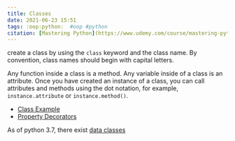 ```yaml
---
title: Classes
date: 2021-06-23 15:51
tags: :oop:python:  #oop #python
citation: [Mastering Python](https://www.udemy.com/course/mastering-python-data-handling-analysis-and-visualization/learn/lecture/27007726#overview)
---
```

create a class by using the `class` keyword and the class name. By convention, class names should begin with capital letters.

Any function inside a class is a method. Any variable inside of a class is an attribute. Once you have created an instance of a class, you can call attributes and methods using the dot notation, for example, `instance.attribute` or `instance.method()`.

+ [Class Example](202106231628.md)
+ [Property Decorators](202201090858.md)

As of python 3.7, there exist [data classes](202109302002.md)
